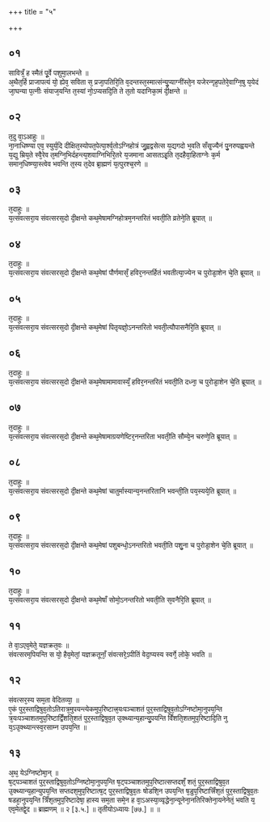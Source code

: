 +++
title = "५"

+++
## ०१
सावित्रँ᳘ ह स्मैतं पू᳘र्वे पशुमा᳘लभन्ते ॥  
अ᳘थैत᳘र्हि प्राजापत्यं यो᳘ ह्येव᳘ सविता स᳘ प्रजा᳘पतिरि᳘ति व᳘दन्तस्त᳘स्मात्संन्यु᳘प्याग्नींस्ते᳘न यजेरन्गृह᳘पतेरे᳘वाग्नि᳘षु य᳘येदं जा᳘घन्या प᳘त्नीः संयाज᳘यन्ति त᳘स्यां नो᳘ऽप्यसदि᳘ति ते त᳘तो यदानिका᳘मं दी᳘क्षन्ते ॥  
## ०२
त᳘दु वा᳘ऽआहुः ॥  
ना᳘नाधिष्ण्या एव᳘ स्युर्य᳘दि दीक्षित᳘स्योपत᳘पेत्पा᳘र्श्व᳘तोऽग्निहोत्रं जु᳘ह्वद्वसेत्स य᳘द्यगदो भ᳘वति सँसृ᳘ज्यैनं पु᳘नरुपह्वयन्ते य᳘द्यु म्रिय᳘ते स्वै᳘रेव त᳘मग्नि᳘भिर्दहन्त्य᳘शवाग्निभिरि᳘तरे य᳘जमाना आसतऽइ᳘ति त᳘दहैवा᳘हिताग्नेः क᳘र्म समान᳘धिष्ण्या᳘स्त्वेव भवन्ति त᳘स्य त᳘देव ब्रा᳘ह्मणं य᳘त्पुरश्च᳘रणे ॥  
## ०३
त᳘दाहुः ॥  
य᳘त्संवत्सरा᳘य संवत्सरस᳘दो दी᳘क्षन्ते कथ᳘मेषामग्निहोत्रम᳘नन्तरितं भवती᳘ति व्रतेने᳘ति ब्रूयात् ॥  
## ०४
त᳘दाहुः ॥  
य᳘त्संवत्सरा᳘य संवत्सरस᳘दो दी᳘क्षन्ते कथ᳘मेषां पौर्णमासँ᳘ हविर᳘नन्तर्हितं भवतीत्या᳘ज्येन च पुरोडा᳘शेन चे᳘ति ब्रूयात् ॥  
## ०५
त᳘दाहुः ॥  
य᳘त्संवत्सरा᳘य संवत्सरस᳘दो दी᳘क्षन्ते कथ᳘मेषां पितृयज्ञो᳘ऽनन्तरितो भवती᳘त्यौपासनैरि᳘ति ब्रूयात् ॥  
## ०६
त᳘दाहुः ॥  
य᳘त्संवत्सरा᳘य संवत्सरस᳘दो दी᳘क्षन्ते कथ᳘मेषामामावास्यँ᳘ हविर᳘नन्तरितं भवती᳘ति दध्ना᳘ च पुरोडा᳘शेन चे᳘ति ब्रूयात् ॥  
## ०७
त᳘दाहुः ॥  
य᳘त्संवत्सरा᳘य संवत्सरस᳘दो दी᳘क्षन्ते कथ᳘मेषामाग्रयणेष्टिर᳘नन्तरिता भवती᳘ति सौम्ये᳘न चरुणे᳘ति ब्रूयात् ॥  
## ०८
त᳘दाहुः ॥  
य᳘त्संवत्सरा᳘य संवत्सरस᳘दो दी᳘क्षन्ते कथ᳘मेषां चातुर्मास्यान्य᳘नन्तरितानि भवन्ती᳘ति पय᳘स्यये᳘ति ब्रूयात् ॥  
## ०९
त᳘दाहुः ॥  
य᳘त्संवत्सरा᳘य संवत्सरस᳘दो दी᳘क्षन्ते कथ᳘मेषां पशुबन्धो᳘ऽनन्तरितो भवती᳘ति पशु᳘ना च पुरोडा᳘शेन चे᳘ति ब्रूयात् ॥  
## १०
त᳘दाहुः ॥  
य᳘त्संवत्सरा᳘य संवत्सरस᳘दो दी᳘क्षन्ते कथ᳘मेषाँ सोमो᳘ऽनन्तरितो भवती᳘ति स᳘वनैरि᳘ति ब्रूयात् ॥  
## ११
ते वा᳘ऽएव᳘मेते᳘ यज्ञक्रत᳘वः ॥  
संवत्सरम᳘पियन्ति स यो᳘ हैव᳘मेतां᳘ यज्ञक्रतूनाँ᳘ संवत्सरे᳘ऽपीतिं वेदा᳘प्यस्य स्वर्गे᳘ लोके᳘ भवति ॥  
## १२
संवत्सर᳘स्य सम᳘ता वेदितव्या᳘ ॥  
ए᳘कं पुर᳘स्ताद्विषुव᳘तोऽतिरात्र᳘मुपयन्त्येकमुप᳘रिष्टात्त्र᳘यःपञ्चाशतं पुर᳘स्ताद्विषुव᳘तोऽग्निष्टोमा᳘नुपय᳘न्ति त्र᳘यःपञ्चाशतमुप᳘रिष्टाद्विँशति᳘शतं पुर᳘स्ताद्विषुव᳘त उ᳘क्थ्यान्य᳘हान्यु᳘पयन्ति विँशति᳘शतमुप᳘रिष्टादि᳘ति नु य᳘ऽउ᳘क्थ्यान्त्स्व᳘रसाम्न उपय᳘न्ति ॥  
## १३
अ᳘थ᳘ येऽग्निष्टोमा᳘न् ॥  
ष᳘ट्पञ्चाशतं पुर᳘स्ताद्विषुव᳘तोऽग्निष्टोमा᳘नुपय᳘न्ति ष᳘ट्पञ्चाशतमुप᳘रिष्टात्सप्तदशँ᳘ शतं᳘ पुर᳘स्ताद्विषुव᳘त उ᳘क्थ्यान्य᳘हान्युपय᳘न्ति सप्तदश᳘मुप᳘रिष्टात्ष᳘ट् पुर᳘स्ताद्विषुव᳘तः षोडशि᳘न उपय᳘न्ति ष᳘डुप᳘रिष्टात्त्रिँश᳘तं पुर᳘स्ताद्विषुव᳘तः षडहा᳘नुपय᳘न्ति त्रिँश᳘तमुप᳘रिष्टादेषा᳘ हास्य सम᳘ता समे᳘न ह वा᳘ऽअस्या᳘व्यृद्धेना᳘न्यूनेना᳘नतिरिक्तेना᳘यनेनेतं᳘ भवति य᳘ एव᳘मेतद्वे᳘द ॥ ब्राह्मणम् ॥ २ [३.५.] ॥ तृतीयोऽध्यायः [७७.] ॥ ॥  
